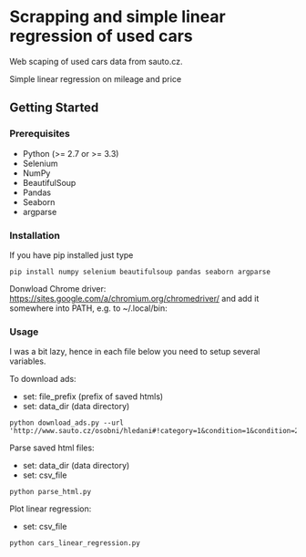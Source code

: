# Scrapping and simple linear regression of used cars

Web scaping of used cars data from sauto.cz. 

Simple linear regression on mileage and price

## Getting Started

### Prerequisites

* Python (>= 2.7 or >= 3.3)
* Selenium
* NumPy
* BeautifulSoup
* Pandas
* Seaborn
* argparse

[comment]: <> (* Selenium Standalone server)

### Installation

If you have pip installed just type
```
pip install numpy selenium beautifulsoup pandas seaborn argparse
```

[comment]: <> (Download the Selenium Standalone Server: http://www.seleniumhq.org/download)

Donwload Chrome driver: https://sites.google.com/a/chromium.org/chromedriver/ and add it somewhere into PATH, e.g. to ~/.local/bin:


### Usage

[comment]: <> (Start the Selenium Server:)
[comment]: <> (```)
[comment]: <> (java -jar selenium-server-standalone-3.3.0.jar &)
[comment]: <> (```)

I was a bit lazy, hence in each file below you need to setup several variables.

To download ads:

* set: file_prefix (prefix of saved htmls)
* set: data_dir (data directory)
```
python download_ads.py --url 'http://www.sauto.cz/osobni/hledani#!category=1&condition=1&condition=2&condition=4&fuel=2&subCategory=6&manufacturer=93&model=705&page=1'
```

Parse saved html files:

* set: data_dir (data directory)
* set: csv_file

```
python parse_html.py
```

Plot linear regression:

* set: csv_file

```
python cars_linear_regression.py
```


